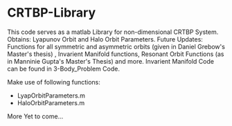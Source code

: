 # CRTBP-Library
This code serves as a matlab Library for non-dimensional CRTBP System. Obtains: Lyapunov Orbit and Halo Orbit Parameters. Future Updates: Functions for all symmetric and asymmetric orbits (given in Daniel Grebow's Master's thesis) , Invarient Manifold functions, Resonant Orbit Functions (as in Manninie Gupta's Master's Thesis) and more. Invarient Manifold Code can be found in 3-Body_Problem Code.

Make use of following functions:
- LyapOrbitParameters.m
- HaloOrbitParameters.m

More Yet to come...
